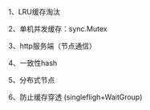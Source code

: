 1、LRU缓存淘汰

2、单机并发缓存：sync.Mutex

3、http服务端（节点通信）

4、一致性hash

5、分布式节点

6、防止缓存穿透 (singlefligh+WaitGroup)

